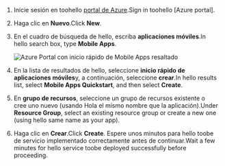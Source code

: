 1. <span data-ttu-id="ca195-101">Inicie sesión en toohello [portal de Azure].</span><span class="sxs-lookup"><span data-stu-id="ca195-101">Sign in toohello [Azure portal].</span></span>

2. <span data-ttu-id="ca195-102">Haga clic en **Nuevo**.</span><span class="sxs-lookup"><span data-stu-id="ca195-102">Click **New**.</span></span>

3. <span data-ttu-id="ca195-103">En el cuadro de búsqueda de hello, escriba **aplicaciones móviles**.</span><span class="sxs-lookup"><span data-stu-id="ca195-103">In hello search box, type **Mobile Apps**.</span></span>

    ![Azure Portal con inicio rápido de Mobile Apps resaltado][quickstart]

4. <span data-ttu-id="ca195-105">En la lista de resultados de hello, seleccione **inicio rápido de aplicaciones móviles**y, a continuación, seleccione **crear**.</span><span class="sxs-lookup"><span data-stu-id="ca195-105">In hello results list, select **Mobile Apps Quickstart**, and then select **Create**.</span></span>
 
5. <span data-ttu-id="ca195-106">En **grupo de recursos**, seleccione un grupo de recursos existente o cree uno nuevo (usando Hola el mismo nombre que la aplicación).</span><span class="sxs-lookup"><span data-stu-id="ca195-106">Under **Resource Group**, select an existing resource group or create a new one (using hello same name as your app).</span></span>

6. <span data-ttu-id="ca195-107">Haga clic en **Crear**.</span><span class="sxs-lookup"><span data-stu-id="ca195-107">Click **Create**.</span></span> <span data-ttu-id="ca195-108">Espere unos minutos para hello toobe de servicio implementado correctamente antes de continuar.</span><span class="sxs-lookup"><span data-stu-id="ca195-108">Wait a few minutes for hello service toobe deployed successfully before proceeding.</span></span>

<!-- Images. -->
[quickstart]: ./media/app-service-mobile-dotnet-backend-create-new-service/search-mobile-apps-quickstart.png

<!-- URLs. -->
[portal de Azure]: https://portal.azure.com/

